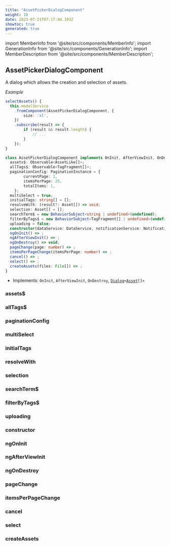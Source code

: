 ```yaml
---
title: "AssetPickerDialogComponent"
weight: 10
date: 2023-07-21T07:17:04.193Z
showtoc: true
generated: true
---
```

<!-- This file was generated from the Vendure source. Do not modify. Instead, re-run the "docs:build" script -->
import MemberInfo from '@site/src/components/MemberInfo';
import GenerationInfo from '@site/src/components/GenerationInfo';
import MemberDescription from '@site/src/components/MemberDescription';


## AssetPickerDialogComponent

<GenerationInfo sourceFile="packages/admin-ui/src/lib/core/src/shared/components/asset-picker-dialog/asset-picker-dialog.component.ts" sourceLine="52" packageName="@vendure/admin-ui" />

A dialog which allows the creation and selection of assets.

*Example*

```ts
selectAssets() {
  this.modalService
    .fromComponent(AssetPickerDialogComponent, {
        size: 'xl',
    })
    .subscribe(result => {
        if (result && result.length) {
            // ...
        }
    });
}
```

```ts title="Signature"
class AssetPickerDialogComponent implements OnInit, AfterViewInit, OnDestroy, Dialog<Asset[]> {
  assets$: Observable<AssetLike[]>;
  allTags$: Observable<TagFragment[]>;
  paginationConfig: PaginationInstance = {
        currentPage: 1,
        itemsPerPage: 25,
        totalItems: 1,
    };
  multiSelect = true;
  initialTags: string[] = [];
  resolveWith: (result?: Asset[]) => void;
  selection: Asset[] = [];
  searchTerm$ = new BehaviorSubject<string | undefined>(undefined);
  filterByTags$ = new BehaviorSubject<TagFragment[] | undefined>(undefined);
  uploading = false;
  constructor(dataService: DataService, notificationService: NotificationService)
  ngOnInit() => ;
  ngAfterViewInit() => ;
  ngOnDestroy() => void;
  pageChange(page: number) => ;
  itemsPerPageChange(itemsPerPage: number) => ;
  cancel() => ;
  select() => ;
  createAssets(files: File[]) => ;
}
```
* Implements: <code>OnInit</code>, <code>AfterViewInit</code>, <code>OnDestroy</code>, <code><a href='/docs/reference/admin-ui-api/providers/modal-service#dialog'>Dialog</a>&#60;<a href='/docs/reference/typescript-api/entities/asset#asset'>Asset</a>[]&#62;</code>



<div className="members-wrapper">

### assets$

<MemberInfo kind="property" type="Observable&#60;AssetLike[]&#62;"   />


### allTags$

<MemberInfo kind="property" type="Observable&#60;TagFragment[]&#62;"   />


### paginationConfig

<MemberInfo kind="property" type="PaginationInstance"   />


### multiSelect

<MemberInfo kind="property" type=""   />


### initialTags

<MemberInfo kind="property" type="string[]"   />


### resolveWith

<MemberInfo kind="property" type="(result?: <a href='/docs/reference/typescript-api/entities/asset#asset'>Asset</a>[]) =&#62; void"   />


### selection

<MemberInfo kind="property" type="<a href='/docs/reference/typescript-api/entities/asset#asset'>Asset</a>[]"   />


### searchTerm$

<MemberInfo kind="property" type=""   />


### filterByTags$

<MemberInfo kind="property" type=""   />


### uploading

<MemberInfo kind="property" type=""   />


### constructor

<MemberInfo kind="method" type="(dataService: <a href='/docs/reference/admin-ui-api/providers/data-service#dataservice'>DataService</a>, notificationService: <a href='/docs/reference/admin-ui-api/providers/notification-service#notificationservice'>NotificationService</a>) => AssetPickerDialogComponent"   />


### ngOnInit

<MemberInfo kind="method" type="() => "   />


### ngAfterViewInit

<MemberInfo kind="method" type="() => "   />


### ngOnDestroy

<MemberInfo kind="method" type="() => void"   />


### pageChange

<MemberInfo kind="method" type="(page: number) => "   />


### itemsPerPageChange

<MemberInfo kind="method" type="(itemsPerPage: number) => "   />


### cancel

<MemberInfo kind="method" type="() => "   />


### select

<MemberInfo kind="method" type="() => "   />


### createAssets

<MemberInfo kind="method" type="(files: File[]) => "   />




</div>
